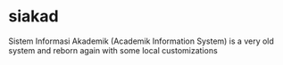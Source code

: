 # siakad
Sistem Informasi Akademik (Academik Information System) is a very old system and reborn again with some local customizations
